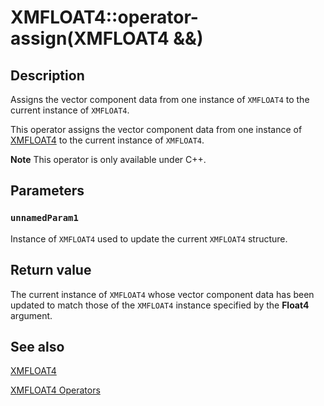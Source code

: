 # XMFLOAT4::operator-assign(XMFLOAT4 &&)

## Description

Assigns the vector component data from one instance of `XMFLOAT4` to the current instance of `XMFLOAT4`.

This operator assigns the vector component data from one instance of [XMFLOAT4](https://learn.microsoft.com/windows/win32/api/directxmath/ns-directxmath-xmfloat4) to the current instance of `XMFLOAT4`.

**Note** This operator is only available under C++.

## Parameters

### `unnamedParam1`

Instance of `XMFLOAT4` used to update the current `XMFLOAT4` structure.

## Return value

The current instance of `XMFLOAT4` whose vector component data has been updated to match those of the `XMFLOAT4` instance specified by the **Float4** argument.

## See also

[XMFLOAT4](https://learn.microsoft.com/windows/win32/api/directxmath/ns-directxmath-xmfloat4)

[XMFLOAT4 Operators](https://learn.microsoft.com/windows/win32/dxmath/ovw-xmfloat4-operators)